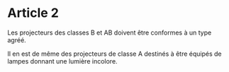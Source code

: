 # Article 2

Les projecteurs des classes B et AB doivent être conformes à un type agréé.

Il en est de même des projecteurs de classe A destinés à être équipés de lampes donnant une lumière incolore.
